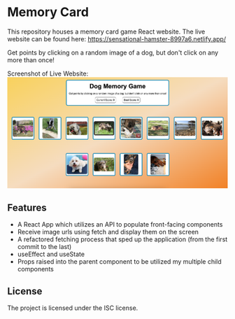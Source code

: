 # Memory Card

This repository houses a memory card game React website.
The live website can be found here: https://sensational-hamster-8997a6.netlify.app/

Get points by clicking on a random image of a dog, but don't click on any more than once!

Screenshot of Live Website:
![Screenshot of website this repository houses](./website-screenshot.png?raw=true 'Website Screenshot')

## Features

- A React App which utilizes an API to populate front-facing components
- Receive image urls using fetch and display them on the screen
- A refactored fetching process that sped up the application (from the first commit to the last)
- useEffect and useState
- Props raised into the parent component to be utilized my multiple child components

## License

The project is licensed under the ISC license.
